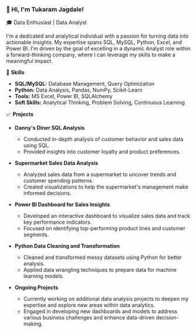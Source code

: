 ### 👋 Hi, I'm Tukaram Jagdale!

🎓 Data Enthusiast | Data Analyst

I'm a dedicated and analytical individual with a passion for turning data into actionable insights. My expertise spans SQL, MySQL, Python, Excel, and Power BI. I'm driven by the goal of excelling in a dynamic Analyst role within a forward-thinking company, where I can leverage my skills to make a meaningful impact.

🚀 **Skills**
- **SQL/MySQL:** Database Management, Query Optimization
- **Python:** Data Analysis, Pandas, NumPy, Scikit-Learn
- **Tools:** MS Excel, Power BI, SQLAlchemy
- **Soft Skills:** Analytical Thinking, Problem Solving, Continuous Learning

📈 **Projects**
- **Danny's Diner SQL Analysis**
  - Conducted in-depth analysis of customer behavior and sales data using SQL.
  - Provided insights into customer loyalty and product preferences.

- **Supermarket Sales Data Analysis**
  - Analyzed sales data from a supermarket to uncover trends and customer spending patterns.
  - Created visualizations to help the supermarket's management make informed decisions.

- **Power BI Dashboard for Sales Insights**
  - Developed an interactive dashboard to visualize sales data and track key performance indicators.
  - Focused on identifying top-performing product lines and customer segments.

- **Python Data Cleaning and Transformation**
  - Cleaned and transformed messy datasets using Python for better analysis.
  - Applied data wrangling techniques to prepare data for machine learning models.

- **Ongoing Projects**
  - Currently working on additional data analysis projects to deepen my expertise and explore new areas within data analytics.
  - Engaged in developing new dashboards and models to address various business challenges and enhance data-driven decision-making.
